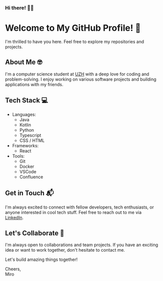 ### Hi there! 👨‍💻

# Welcome to My GitHub Profile! 👋

I'm thrilled to have you here. Feel free to explore my repositories and projects.

## About Me 🤓

I'm a computer science student at [UZH](https://www.uzh.ch/de.html) with a deep love for coding and problem-solving. I enjoy working on various software projects and building applications with my friends.

## Tech Stack 💻

- Languages:
  *  Java
  *  Kotlin
  *  Python
  *  Typescript
  *  CSS / HTML
- Frameworks: 
  * React
- Tools:
  *  Git
  *  Docker
  *  VSCode
  *  Confluence

## Get in Touch 📬

I'm always excited to connect with fellow developers, tech enthusiasts, or anyone interested in cool tech stuff. Feel free to reach out to me via [LinkedIn](https://ch.linkedin.com/in/miro-vannini-b9886b184).

## Let's Collaborate 🤝

I'm always open to collaborations and team projects. If you have an exciting idea or want to work together, don't hesitate to contact me.

Let's build amazing things together!

Cheers,  
Miro

<!--
**mirovv/mirovv** is a ✨ _special_ ✨ repository because its `README.md` (this file) appears on your GitHub profile.

Here are some ideas to get you started:

- 🔭 I’m currently working on ...
- 🌱 I’m currently learning ...
- 👯 I’m looking to collaborate on ...
- 🤔 I’m looking for help with ...
- 💬 Ask me about ...
- 📫 How to reach me: ...
- 😄 Pronouns: ...
- ⚡ Fun fact: ...
-->

